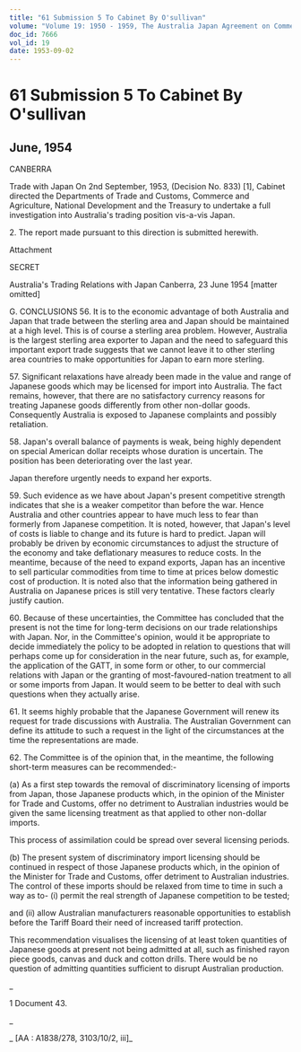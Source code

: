 ```yaml
---
title: "61 Submission 5 To Cabinet By O'sullivan"
volume: "Volume 19: 1950 - 1959, The Australia Japan Agreement on Commerce"
doc_id: 7666
vol_id: 19
date: 1953-09-02
---
```


# 61 Submission 5 To Cabinet By O'sullivan

## June, 1954

CANBERRA

Trade with Japan On 2nd September, 1953, (Decision No. 833) [1], Cabinet directed the Departments of Trade and Customs, Commerce and Agriculture, National Development and the Treasury to undertake a full investigation into Australia's trading position vis-a-vis Japan.

2\. The report made pursuant to this direction is submitted herewith.

Attachment

SECRET

Australia's Trading Relations with Japan Canberra, 23 June 1954 [matter omitted]

G. CONCLUSIONS 56. It is to the economic advantage of both Australia and Japan that trade between the sterling area and Japan should be maintained at a high level. This is of course a sterling area problem. However, Australia is the largest sterling area exporter to Japan and the need to safeguard this important export trade suggests that we cannot leave it to other sterling area countries to make opportunities for Japan to earn more sterling.

57\. Significant relaxations have already been made in the value and range of Japanese goods which may be licensed for import into Australia. The fact remains, however, that there are no satisfactory currency reasons for treating Japanese goods differently from other non-dollar goods. Consequently Australia is exposed to Japanese complaints and possibly retaliation.

58\. Japan's overall balance of payments is weak, being highly dependent on special American dollar receipts whose duration is uncertain. The position has been deteriorating over the last year.

Japan therefore urgently needs to expand her exports.

59\. Such evidence as we have about Japan's present competitive strength indicates that she is a weaker competitor than before the war. Hence Australia and other countries appear to have much less to fear than formerly from Japanese competition. It is noted, however, that Japan's level of costs is liable to change and its future is hard to predict. Japan will probably be driven by economic circumstances to adjust the structure of the economy and take deflationary measures to reduce costs. In the meantime, because of the need to expand exports, Japan has an incentive to sell particular commodities from time to time at prices below domestic cost of production. It is noted also that the information being gathered in Australia on Japanese prices is still very tentative. These factors clearly justify caution.

60\. Because of these uncertainties, the Committee has concluded that the present is not the time for long-term decisions on our trade relationships with Japan. Nor, in the Committee's opinion, would it be appropriate to decide immediately the policy to be adopted in relation to questions that will perhaps come up for consideration in the near future, such as, for example, the application of the GATT, in some form or other, to our commercial relations with Japan or the granting of most-favoured-nation treatment to all or some imports from Japan. It would seem to be better to deal with such questions when they actually arise.

61\. It seems highly probable that the Japanese Government will renew its request for trade discussions with Australia. The Australian Government can define its attitude to such a request in the light of the circumstances at the time the representations are made.

62\. The Committee is of the opinion that, in the meantime, the following short-term measures can be recommended:-

(a) As a first step towards the removal of discriminatory licensing of imports from Japan, those Japanese products which, in the opinion of the Minister for Trade and Customs, offer no detriment to Australian industries would be given the same licensing treatment as that applied to other non-dollar imports.

This process of assimilation could be spread over several licensing periods.

(b) The present system of discriminatory import licensing should be continued in respect of those Japanese products which, in the opinion of the Minister for Trade and Customs, offer detriment to Australian industries. The control of these imports should be relaxed from time to time in such a way as to- (i) permit the real strength of Japanese competition to be tested;

and (ii) allow Australian manufacturers reasonable opportunities to establish before the Tariff Board their need of increased tariff protection.

This recommendation visualises the licensing of at least token quantities of Japanese goods at present not being admitted at all, such as finished rayon piece goods, canvas and duck and cotton drills. There would be no question of admitting quantities sufficient to disrupt Australian production.

_

1 Document 43.

_

_ [AA : A1838/278, 3103/10/2, iii]_
